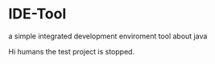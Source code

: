 # IDE-Tool
a simple integrated development enviroment tool about java

Hi humans
the test project is stopped.
